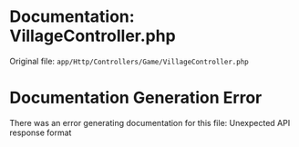 # Documentation: VillageController.php

Original file: `app/Http/Controllers/Game/VillageController.php`

# Documentation Generation Error

There was an error generating documentation for this file: Unexpected API response format